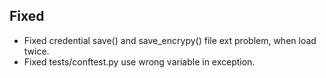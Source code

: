 ## Fixed

* Fixed credential save() and save_encrypy() file ext problem, when load twice.
* Fixed tests/conftest.py use wrong variable in exception.
